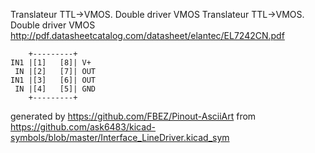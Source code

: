 Translateur TTL->VMOS. Double driver VMOS
Translateur TTL->VMOS. Double driver VMOS
http://pdf.datasheetcatalog.com/datasheet/elantec/EL7242CN.pdf


	    +---------+
	IN1 |[1]   [8]| V+
	 IN |[2]   [7]| OUT
	IN1 |[3]   [6]| OUT
	 IN |[4]   [5]| GND
	    +---------+


generated by https://github.com/FBEZ/Pinout-AsciiArt from https://github.com/ask6483/kicad-symbols/blob/master/Interface_LineDriver.kicad_sym